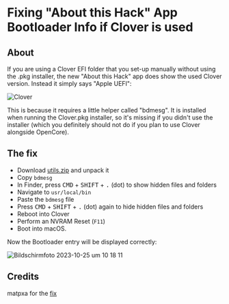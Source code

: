 # Fixing "About this Hack" App Bootloader Info if Clover is used

## About
If you are using a Clover EFI folder that you set-up manually without using the .pkg installer, the new "About this Hack" app does show the used Clover version. Instead it simply says "Apple UEFI":

![Clover](https://github.com/0xCUB3/About-This-Hack/assets/76865553/21af2758-de06-45b9-9acb-72ad59f8417b)

This is because it requires a little helper called "bdmesg". It is installed when running the Clover.pkg installer, so it's missing if you didn't use the installer (which you definitely should not do if you plan to use Clover alongside OpenCore).

## The fix
- Download [utils.zip](https://github.com/CloverHackyColor/CloverBootloader/releases/download/5156/utils.zip) and unpack it
- Copy `bdmesg`
- In Finder, press <kbd>CMD</kbd> + <kbd>SHIFT</kbd> + <kbd>.</kbd> (dot) to show hidden files and folders
- Navigate to `usr/local/bin`
- Paste the `bdmesg` file
- Press <kbd>CMD</kbd> + <kbd>SHIFT</kbd> + <kbd>.</kbd> (dot) again to hide hidden files and folders
- Reboot into Clover
- Perform an NVRAM Reset (`F11`)
- Boot into macOS.

Now the Bootloader entry will be displayed correctly:

![Bildschirmfoto 2023-10-25 um 10 18 11](https://github.com/0xCUB3/About-This-Hack/assets/76865553/28d9fd18-77da-407b-8380-12ba1dc2b837)

## Credits
matpxa for the [fix](https://github.com/0xCUB3/About-This-Hack/issues/74)
